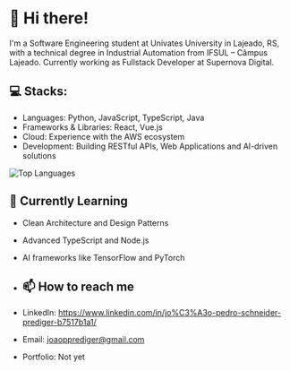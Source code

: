 # 👋 Hi there!
I'm a Software Engineering student at Univates University in Lajeado, RS, with a technical degree in Industrial Automation from IFSUL – Câmpus Lajeado.
Currently working as Fullstack Developer at Supernova Digital.

## 💻 Stacks:
- Languages: Python, JavaScript, TypeScript, Java
- Frameworks & Libraries: React, Vue.js
- Cloud: Experience with the AWS ecosystem
- Development: Building RESTful APIs, Web Applications and AI-driven solutions

![Top Languages](https://github-readme-stats.vercel.app/api/top-langs/?username=jprediger&layout=compact&theme=github_dark)

## 🌱 Currently Learning
- Clean Architecture and Design Patterns
- Advanced TypeScript and Node.js
- AI frameworks like TensorFlow and PyTorch

- ## 📫 How to reach me
- LinkedIn: https://www.linkedin.com/in/jo%C3%A3o-pedro-schneider-prediger-b7517b1a1/
- Email: joaopprediger@gmail.com
- Portfolio: Not yet
